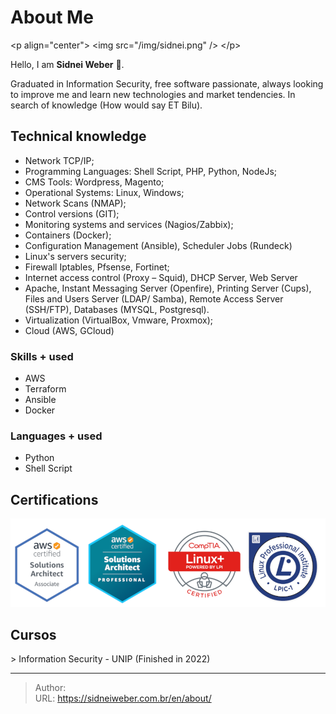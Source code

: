 # About Me


&lt;p align=&#34;center&#34;&gt;
  &lt;img src=&#34;/img/sidnei.png&#34; /&gt;
&lt;/p&gt;

Hello, I am **Sidnei Weber** :wave:.

Graduated in Information Security, free software passionate, always looking to improve me and learn new technologies and market tendencies. In search of knowledge (How would say ET Bilu).

## Technical knowledge
* Network TCP/IP;
* Programming Languages: Shell Script, PHP, Python, NodeJs;
* CMS Tools: Wordpress, Magento;
* Operational Systems: Linux, Windows;
* Network Scans (NMAP);
* Control versions (GIT);
* Monitoring systems and services (Nagios/Zabbix);
* Containers (Docker);
* Configuration Management (Ansible), Scheduler Jobs (Rundeck)
* Linux&#39;s servers security;
* Firewall Iptables, Pfsense, Fortinet;
* Internet access control (Proxy – Squid), DHCP Server, Web Server
* Apache, Instant Messaging Server (Openfire), Printing Server (Cups), Files and Users Server (LDAP/ Samba), Remote Access Server (SSH/FTP), Databases (MYSQL, Postgresql).
* Virtualization (VirtualBox, Vmware, Proxmox);
* Cloud (AWS, GCloud)

### Skills &#43; used
* AWS
* Terraform
* Ansible
* Docker

### Languages &#43; used
* Python
* Shell Script

## Certifications
![](/img/certificacoes.png)

## Cursos
&gt; Information Security - UNIP (Finished in 2022)

---

> Author:   
> URL: https://sidneiweber.com.br/en/about/  

